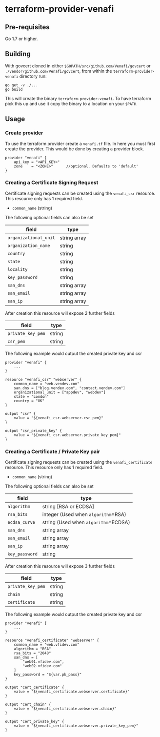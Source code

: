 # terraform-provider-venafi

## Pre-requisites
Go 1.7 or higher.

## Building

With govcert cloned in either `$GOPATH/src/github.com/Venafi/govcert` or `./vendor/github.com/Venafi/govcert`, from within the `terraform-provider-venafi` directory run:

```
go get -v ./...
go build
```

This will create the binary `terraform-provider-venafi`. To have terraform pick this up and use it copy the binary to a location on your `$PATH`.

## Usage
### Create provider
To use the terraform provider create a `venafi.tf` file. In here you must first create the provider. This would be done by creating a provider block.

```
provider "venafi" {
    api_key = "<API_KEY>"
    zone    = "<ZONE>"      //optional. Defaults to 'default'
}
```

### Creating a Certificate Signing Request

Certificate signing requests can be created using the `venafi_csr` resource. This resource only has 1 required field.
- `common_name` (string)

The following optional fields can also be set

| field                | type         |
| -------------------- | ------------ |
| `organizational_unit`| string array |
| `organization_name`  | string       |
| `country`            | string       |
| `state`              | string       |
| `locality`           | string       |
| `key_password`       | string       |
| `san_dns`            | string array |
| `san_email`          | string array |
| `san_ip`             | string array |

After creation this resource will expose 2 further fields

| field             |type    |
| ----------------- | ------ |
| `private_key_pem` | string |
| `csr_pem`         | string |

The following example would output the created private key and csr
```
provider "venafi" {
    ...
}

resource "venafi_csr" "webserver" {
    common_name = "web.vendev.com"
    san_dns = ["blog.vendev.com", "contact.vendev.com"]
    organizational_unit = ["appdev", "webdev"]
    state = "London"
    country = "UK"
}

output "csr" {
    value = "${venafi_csr.webserver.csr_pem}"
}

output "csr_private_key" {
    value = "${venafi_csr.webserver.private_key_pem}"
}
```

### Creating a Certificate / Private Key pair

Certificate signing requests can be created using the `venafi_certificate` resource. This resource only has 1 required field.
- `common_name` (string)

The following optional fields can also be set

| field          | type                                 |
| -------------- | ------------------------------------ |
| `algorithm`    | string [RSA or ECDSA]                |
| `rsa_bits`     | integer (Used when `algorithm`=RSA)  |
| `ecdsa_curve`  | string (Used when `algorithm`=ECDSA) |
| `san_dns`      | string array                         |
| `san_email`    | string array                         |
| `san_ip`       | string array                         |
| `key_password` | string                               |

After creation this resource will expose 3 further fields

| field             |type    |
| ----------------- | ------ |
| `private_key_pem` | string |
| `chain`           | string |
| `certificate`     | string |

The following example would output the created private key and csr

```
provider "venafi" {
    ...
}

resource "venafi_certificate" "webserver" {
    common_name = "web.vfidev.com"
    algorithm = "RSA"
    rsa_bits = "2048"
    san_dns = [
        "web01.vfidev.com",
        "web02.vfidev.com"
    ]
    key_password = "${var.pk_pass}"
}

output "cert_certificate" {
    value = "${venafi_certificate.webserver.certificate}"
}

output "cert_chain" {
    value = "${venafi_certificate.webserver.chain}"
}

output "cert_private_key" {
    value = "${venafi_certificate.webserver.private_key_pem}"
}
```
